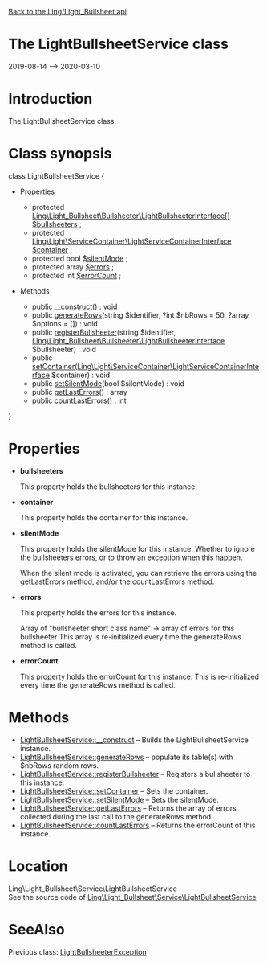 [Back to the Ling/Light_Bullsheet api](https://github.com/lingtalfi/Light_Bullsheet/blob/master/doc/api/Ling/Light_Bullsheet.md)



The LightBullsheetService class
================
2019-08-14 --> 2020-03-10






Introduction
============

The LightBullsheetService class.



Class synopsis
==============


class <span class="pl-k">LightBullsheetService</span>  {

- Properties
    - protected [Ling\Light_Bullsheet\Bullsheeter\LightBullsheeterInterface[]](https://github.com/lingtalfi/Light_Bullsheet/blob/master/doc/api/Ling/Light_Bullsheet/Bullsheeter/LightBullsheeterInterface.md) [$bullsheeters](#property-bullsheeters) ;
    - protected [Ling\Light\ServiceContainer\LightServiceContainerInterface](https://github.com/lingtalfi/Light/blob/master/doc/api/Ling/Light/ServiceContainer/LightServiceContainerInterface.md) [$container](#property-container) ;
    - protected bool [$silentMode](#property-silentMode) ;
    - protected array [$errors](#property-errors) ;
    - protected int [$errorCount](#property-errorCount) ;

- Methods
    - public [__construct](https://github.com/lingtalfi/Light_Bullsheet/blob/master/doc/api/Ling/Light_Bullsheet/Service/LightBullsheetService/__construct.md)() : void
    - public [generateRows](https://github.com/lingtalfi/Light_Bullsheet/blob/master/doc/api/Ling/Light_Bullsheet/Service/LightBullsheetService/generateRows.md)(string $identifier, ?int $nbRows = 50, ?array $options = []) : void
    - public [registerBullsheeter](https://github.com/lingtalfi/Light_Bullsheet/blob/master/doc/api/Ling/Light_Bullsheet/Service/LightBullsheetService/registerBullsheeter.md)(string $identifier, [Ling\Light_Bullsheet\Bullsheeter\LightBullsheeterInterface](https://github.com/lingtalfi/Light_Bullsheet/blob/master/doc/api/Ling/Light_Bullsheet/Bullsheeter/LightBullsheeterInterface.md) $bullsheeter) : void
    - public [setContainer](https://github.com/lingtalfi/Light_Bullsheet/blob/master/doc/api/Ling/Light_Bullsheet/Service/LightBullsheetService/setContainer.md)([Ling\Light\ServiceContainer\LightServiceContainerInterface](https://github.com/lingtalfi/Light/blob/master/doc/api/Ling/Light/ServiceContainer/LightServiceContainerInterface.md) $container) : void
    - public [setSilentMode](https://github.com/lingtalfi/Light_Bullsheet/blob/master/doc/api/Ling/Light_Bullsheet/Service/LightBullsheetService/setSilentMode.md)(bool $silentMode) : void
    - public [getLastErrors](https://github.com/lingtalfi/Light_Bullsheet/blob/master/doc/api/Ling/Light_Bullsheet/Service/LightBullsheetService/getLastErrors.md)() : array
    - public [countLastErrors](https://github.com/lingtalfi/Light_Bullsheet/blob/master/doc/api/Ling/Light_Bullsheet/Service/LightBullsheetService/countLastErrors.md)() : int

}




Properties
=============

- <span id="property-bullsheeters"><b>bullsheeters</b></span>

    This property holds the bullsheeters for this instance.
    
    

- <span id="property-container"><b>container</b></span>

    This property holds the container for this instance.
    
    

- <span id="property-silentMode"><b>silentMode</b></span>

    This property holds the silentMode for this instance.
    Whether to ignore the bullsheeters errors, or to throw an exception when this happen.
    
    When the silent mode is activated, you can retrieve the errors using the getLastErrors method,
    and/or the countLastErrors method.
    
    

- <span id="property-errors"><b>errors</b></span>

    This property holds the errors for this instance.
    
    Array of "bullsheeter short class name" -> array of errors for this bullsheeter
    This array is re-initialized every time the generateRows method is called.
    
    

- <span id="property-errorCount"><b>errorCount</b></span>

    This property holds the errorCount for this instance.
    This is re-initialized every time the generateRows method is called.
    
    



Methods
==============

- [LightBullsheetService::__construct](https://github.com/lingtalfi/Light_Bullsheet/blob/master/doc/api/Ling/Light_Bullsheet/Service/LightBullsheetService/__construct.md) &ndash; Builds the LightBullsheetService instance.
- [LightBullsheetService::generateRows](https://github.com/lingtalfi/Light_Bullsheet/blob/master/doc/api/Ling/Light_Bullsheet/Service/LightBullsheetService/generateRows.md) &ndash; populate its table(s) with $nbRows random rows.
- [LightBullsheetService::registerBullsheeter](https://github.com/lingtalfi/Light_Bullsheet/blob/master/doc/api/Ling/Light_Bullsheet/Service/LightBullsheetService/registerBullsheeter.md) &ndash; Registers a bullsheeter to this instance.
- [LightBullsheetService::setContainer](https://github.com/lingtalfi/Light_Bullsheet/blob/master/doc/api/Ling/Light_Bullsheet/Service/LightBullsheetService/setContainer.md) &ndash; Sets the container.
- [LightBullsheetService::setSilentMode](https://github.com/lingtalfi/Light_Bullsheet/blob/master/doc/api/Ling/Light_Bullsheet/Service/LightBullsheetService/setSilentMode.md) &ndash; Sets the silentMode.
- [LightBullsheetService::getLastErrors](https://github.com/lingtalfi/Light_Bullsheet/blob/master/doc/api/Ling/Light_Bullsheet/Service/LightBullsheetService/getLastErrors.md) &ndash; Returns the array of errors collected during the last call to the generateRows method.
- [LightBullsheetService::countLastErrors](https://github.com/lingtalfi/Light_Bullsheet/blob/master/doc/api/Ling/Light_Bullsheet/Service/LightBullsheetService/countLastErrors.md) &ndash; Returns the errorCount of this instance.





Location
=============
Ling\Light_Bullsheet\Service\LightBullsheetService<br>
See the source code of [Ling\Light_Bullsheet\Service\LightBullsheetService](https://github.com/lingtalfi/Light_Bullsheet/blob/master/Service/LightBullsheetService.php)



SeeAlso
==============
Previous class: [LightBullsheeterException](https://github.com/lingtalfi/Light_Bullsheet/blob/master/doc/api/Ling/Light_Bullsheet/Exception/LightBullsheeterException.md)<br>
